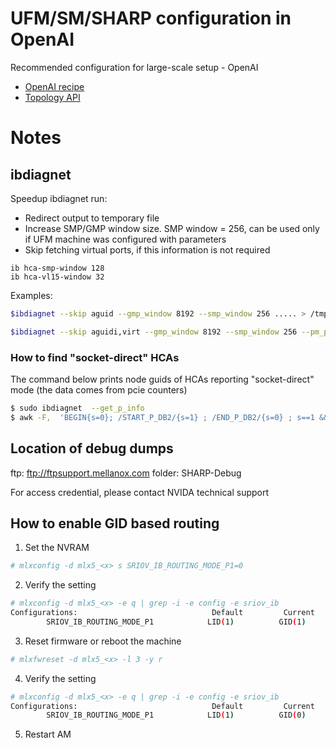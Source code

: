 # UFM/SM/SHARP configuration in OpenAI
Recommended configuration for large-scale setup - OpenAI

- [OpenAI recipe](OpenAI.recipe.md)
- [Topology API](TopologyAPI.md)

# Notes

## ibdiagnet

Speedup ibdiagnet run:

- Redirect output to temporary file
- Increase SMP/GMP window size. SMP window = 256, can be used only if UFM machine was configured with parameters
- Skip fetching virtual ports, if this information is not required 
```
ib hca-smp-window 128
ib hca-vl15-window 32
```

Examples:
```bash
$ibdiagnet --skip aguid --gmp_window 8192 --smp_window 256 ..... > /tmp/ibdiag.output
```

```bash
$ibdiagnet --skip aguidi,virt --gmp_window 8192 --smp_window 256 --pm_pause_time 60 --routing --r_opt rn,drnc --extended_speeds all --counter all --pm_per_lane --get_cable_info --cable_info_disconnected --get_phy_info --get_p_info > /tmp/ibdiag.output
```

### How to find "socket-direct" HCAs

The command below prints node guids of HCAs reporting "socket-direct" mode (the data comes from pcie counters)

```bash
$ sudo ibdiagnet  --get_p_info
$ awk -F,  'BEGIN{s=0}; /START_P_DB2/{s=1} ; /END_P_DB2/{s=0} ; s==1 &&  $6=="1"  {print $1}' ibdiagnet2.db_csv | sort | uniq
```

## Location of debug dumps

ftp: ftp://ftpsupport.mellanox.com
folder: SHARP-Debug

For access credential, please contact NVIDA technical support

## How to enable GID based routing

1. Set the NVRAM
``` bash
# mlxconfig -d mlx5_<x> s SRIOV_IB_ROUTING_MODE_P1=0
```

2. Verify the setting
```bash
# mlxconfig -d mlx5_<x> -e q | grep -i -e config -e sriov_ib
Configurations:                              Default         Current         Next Boot
        SRIOV_IB_ROUTING_MODE_P1            LID(1)          GID(1)          GID(0)
```

3. Reset firmware or reboot the machine
```bash
# mlxfwreset -d mlx5_<x> -l 3 -y r
```

4. Verify the setting
```bash
# mlxconfig -d mlx5_<x> -e q | grep -i -e config -e sriov_ib
Configurations:                              Default         Current         Next Boot
        SRIOV_IB_ROUTING_MODE_P1            LID(1)          GID(0)          GID(0)
```

5. Restart AM
